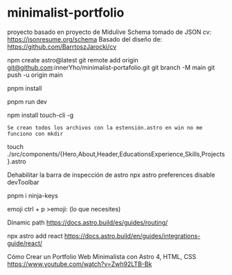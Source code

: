 # minimalist-portfolio
proyecto basado en proyecto de Midulive
Schema tomado de JSON  cv: https://jsonresume.org/schema
Basado del diseño de: https://github.com/BarrtoszJarocki/cv


npm create astro@latest
git remote add origin git@github.com:innerYho/minimalist-portafolio.git
git branch -M main
git push -u origin main

pnpm install

pnpm run dev

npm install touch-cli -g

    Se crean todos los archivos con la estensión.astro en win no me funciono con mkdir
touch ./src/components/{Hero,About,Header,EducationsExperience,Skills,Projects}.astro

Dehabilitar la barra de inspección de astro
npx astro preferences disable devToolbar

pnpm i ninja-keys

emoji
ctrl + p >emoji: (lo que necesites)

Dinamic path
https://docs.astro.build/es/guides/routing/


npx astro add react
https://docs.astro.build/en/guides/integrations-guide/react/

Cómo Crear un Portfolio Web Minimalista con Astro 4, HTML, CSS
https://www.youtube.com/watch?v=Zwh92LTB-Bk



